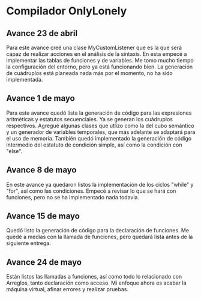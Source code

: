 #  Compilador OnlyLonely

## Avance 23 de abril
Para este avance creé una clase MyCustomListener que es la que será capaz de realizar acciones en
el análisis de la sintaxis. En esta empecé a implementar las tablas de funciones y de variables. Me tomo
mucho tiempo la configuración del entorno, pero ya está funcionando bien. La generación de cuádruplos
está planeada nada más por el momento, no ha sido implementada.

## Avance 1 de mayo
Para este avance quedó lista la generación de código para las expresiones aritméticas y estatutos
secuenciales. Ya se generan los cuádruplos respectivos. Agregué algunas clases que utlizo como la
del cubo semántico y un generador de variables temporales, que más adelante se adaptará para el
uso de memoria. También quedó implementado la generación de código intermedio del estatuto de condición simple,
así como la condición con "else".

## Avance 8 de mayo
En este avance ya quedaron listos la implementación de los ciclos "while"  y "for", así como las condiciones. Empecé
a revisar lo que se hará con funciones, pero no se ha implementado nada todavia.

## Avance 15 de mayo
Quedó listo la generación de código para la declaración de funciones.  Me quedé a medias con la llamada de
funciones, pero quedará lista antes de la siguiente entrega.

## Avance 24 de mayo
Están listos las llamadas a funciones, así como todo lo relacionado con Arreglos, tanto declaración
como acceso. Mi enfoque ahora es acabar la máquina virtual, afinar errores y realizar pruebas.
